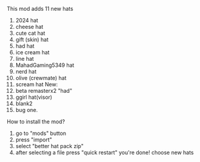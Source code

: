 This mod adds 11 new hats
1) 2024 hat
2) cheese hat
3) cute cat hat
4) gift (skin) hat
5) had hat
6) ice cream hat
7) line hat
8) MahadGaming5349 hat
9) nerd hat
10) olive (crewmate) hat
11) scream hat
New:
12) beta remasterx2 "had"
13) ggirl hat(visor) 
14) blank2
15) bug one.


How to install the mod?
1) go to "mods" button
2) press "import"
3) select "better hat pack zip"
4) after selecting a file press "quick restart"
you're done! choose new hats
